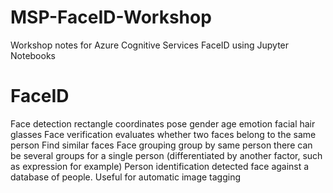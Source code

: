 # MSP-FaceID-Workshop
Workshop notes for Azure Cognitive Services FaceID using Jupyter Notebooks

# FaceID
Face detection 
rectangle coordinates
pose
gender
age
emotion
facial hair
glasses
Face verification 
evaluates whether two faces belong to the same person
Find similar faces
Face grouping 
group by same person
there can be several groups for a single person (differentiated by another factor, such as expression for example)
Person identification 
detected face against a database of people. Useful for automatic image tagging
